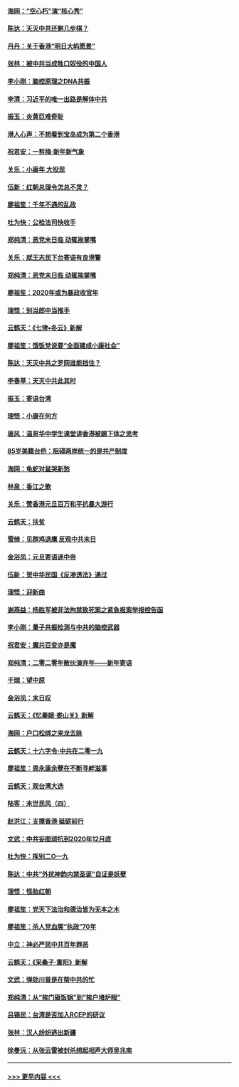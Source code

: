 #### [海网：“空心朽”演“核心秀”](../pages/nsc993/n11783874.md?t=01111655) 
#### [陈达：天灭中共还剩几步棋？](../pages/nsc993/n11783719.md?t=01111655) 
#### [丹丹：关于香港“明日大屿愿景”](../pages/nsc993/n11783273.md?t=01111655) 
#### [张林：被中共当成牲口奴役的中国人](../pages/nsc993/n11782397.md?t=01111655) 
#### [李小刚：脑控原理之DNA共振](../pages/nsc993/n11780962.md?t=01111655) 
#### [李清：习近平的唯一出路是解体中共](../pages/nsc993/n11780866.md?t=01111655) 
#### [振玉：炎黄巨难奇耻](../pages/nsc993/n11779632.md?t=01111655) 
#### [港人心声：不想看到宝岛成为第二个香港](../pages/nsc993/n11778817.md?t=01111655) 
#### [祝君安：一剪梅‧新年新气象](../pages/nsc993/n11776340.md?t=01111655) 
#### [关乐：小康年 大役现](../pages/nsc993/n11774213.md?t=01111655) 
#### [伍新：红朝总理令怎总不灵？](../pages/nsc993/n11770813.md?t=01111655) 
#### [廖祖笙：千年不遇的乱政](../pages/nsc993/n11770373.md?t=01111655) 
#### [吐为快：公检法司快收手](../pages/nsc993/n11770359.md?t=01111655) 
#### [郑纯清：恶党末日临 动辄挨掌嘴](../pages/nsc993/n11769912.md?t=01111655) 
#### [关乐：就王志民下台寄语有良港警](../pages/nsc993/n11769903.md?t=01111655) 
#### [郑纯清：恶党末日临 动辄挨掌嘴](../pages/nsc993/n11769356.md?t=01111655) 
#### [廖祖笙：2020年或为暴政收官年](../pages/nsc993/n11768216.md?t=01111655) 
#### [理悟：别当郎中当推手](../pages/nsc993/n11768243.md?t=01111655) 
#### [云鹤天：《七律▪冬云》新解](../pages/nsc993/n11768204.md?t=01111655) 
#### [廖祖笙：饿饭党说要“全面建成小康社会”](../pages/nsc993/n11767482.md?t=01111655) 
#### [陈达：天灭中共之罗网谁能挡住？](../pages/nsc993/n11767465.md?t=01111655) 
#### [李春草：天灭中共此其时](../pages/nsc993/n11767452.md?t=01111655) 
#### [振玉：寄语台湾](../pages/nsc993/n11767432.md?t=01111655) 
#### [理悟：小康在何方](../pages/nsc993/n11767394.md?t=01111655) 
#### [唐风：温哥华中学生课堂讲香港被踢下体之思考](../pages/nsc993/n11766848.md?t=01111655) 
#### [85岁美籍台侨：阻碍两岸统一的是共产制度](../pages/nsc993/n11765043.md?t=01111655) 
#### [海网：龟蛇对鼠哭新愁](../pages/nsc993/n11764895.md?t=01111655) 
#### [林泉：香江之歌](../pages/nsc993/n11764415.md?t=01111655) 
#### [关乐：赞香港元旦百万和平抗暴大游行](../pages/nsc993/n11764382.md?t=01111655) 
#### [云鹤天：扶贫](../pages/nsc993/n11764245.md?t=01111655) 
#### [雪绮：见群鸡退鹰  反观中共末日](../pages/nsc993/n11762112.md?t=01111655) 
#### [金浴凤：元旦寄语迷中帝](../pages/nsc993/n11761788.md?t=01111655) 
#### [伍新：贺中华民国《反渗透法》通过](../pages/nsc993/n11761994.md?t=01111655) 
#### [理悟：迎新曲](../pages/nsc993/n11761152.md?t=01111655) 
#### [谢燕益：杨胜军被非法拘禁致死案之紧急报案举报控告函](../pages/nsc993/n11756134.md?t=01111655) 
#### [李小刚：量子共振检测与中共的脑控武器](../pages/nsc993/n11754518.md?t=01111655) 
#### [祝君安：魔共百变亦是魔](../pages/nsc993/n11754469.md?t=01111655) 
#### [郑纯清：二零二零年散伙演弃年——新年寄语](../pages/nsc993/n11754195.md?t=01111655) 
#### [千瑞：望中原](../pages/nsc993/n11754159.md?t=01111655) 
#### [金浴凤：末日叹](../pages/nsc993/n11752359.md?t=01111655) 
#### [云鹤天：《忆秦娥‧娄山关》新解](../pages/nsc993/n11752348.md?t=01111655) 
#### [海网：户口松绑之来龙去脉](../pages/nsc993/n11752328.md?t=01111655) 
#### [云鹤天：十六字令‧中共在二零一九](../pages/nsc993/n11752305.md?t=01111655) 
#### [廖祖笙：周永康余孽在不断寻衅滋事](../pages/nsc993/n11751013.md?t=01111655) 
#### [云鹤天：观台湾大选](../pages/nsc993/n11751007.md?t=01111655) 
#### [陆客：末世民风（四）](../pages/nsc993/n11749203.md?t=01111655) 
#### [赵洪江：支撑香港 砥砺前行](../pages/nsc993/n11748482.md?t=01111655) 
#### [文武：中共妄图顽抗到2020年12月底](../pages/nsc993/n11748446.md?t=01111655) 
#### [吐为快：挥别二O一九](../pages/nsc993/n11748411.md?t=01111655) 
#### [陈达：中共“外扰神韵内禁圣诞”自证是妖孽](../pages/nsc993/n11748226.md?t=01111655) 
#### [理悟：怪胎红朝](../pages/nsc993/n11748206.md?t=01111655) 
#### [廖祖笙：党天下法治和德治皆为无本之木](../pages/nsc993/n11748135.md?t=01111655) 
#### [廖祖笙：杀人党血腥“执政”70年](../pages/nsc993/n11745144.md?t=01111655) 
#### [中立：神必严惩中共百年罪恶](../pages/nsc993/n11744970.md?t=01111655) 
#### [云鹤天：《采桑子‧重阳》新解](../pages/nsc993/n11744948.md?t=01111655) 
#### [文武：弹劾川普是在帮中共的忙](../pages/nsc993/n11744758.md?t=01111655) 
#### [郑纯清：从“挨门砸饭锅”到“挨户堵炉眼”](../pages/nsc993/n11744745.md?t=01111655) 
#### [吕锡民：台湾是否加入RCEP的研议](../pages/nsc993/n11744701.md?t=01111655) 
#### [张林：汉人纷纷逃出新疆](../pages/nsc993/n11743530.md?t=01111655) 
#### [徐曼沅：从张云雷被封杀想起相声大师吴兆南](../pages/nsc993/n11741816.md?t=01111655) 

----
#### [ >>> 更早内容 <<< ](../indexes/nsc993-earlier.md)
